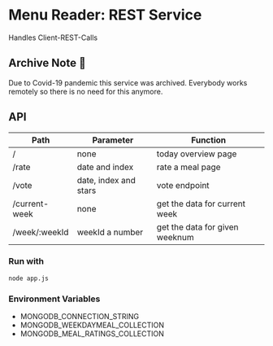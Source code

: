 # Menu Reader: REST Service

Handles Client-REST-Calls

## Archive Note :ledger:
Due to Covid-19 pandemic this service was archived. Everybody works remotely so there is no need for this anymore.

## API
| Path          | Parameter   | Function                           |
|---------------|-------------|------------------------------------|
| /             | none        | today overview page                |
| /rate         | date and index | rate a meal page                |
| /vote         | date, index and stars | vote endpoint            |
| /current-week | none        | get the data for current week      |
| /week/:weekId | weekId a number | get the data for given weeknum |


### Run with
        
    node app.js

### Environment Variables 
    
- MONGODB_CONNECTION_STRING
- MONGODB_WEEKDAYMEAL_COLLECTION
- MONGODB_MEAL_RATINGS_COLLECTION
